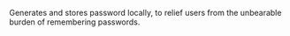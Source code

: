 Generates and stores password locally, to relief users from the unbearable burden of remembering passwords.